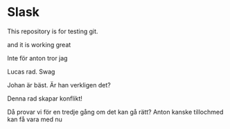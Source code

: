 # Slask
This repository is for testing git.

and it is working great

Inte för anton tror jag

Lucas rad.
Swag

Johan är bäst.
 Är han verkligen det?


 Denna rad skapar konflikt!

Då provar vi för en tredje gång om det kan gå rätt? Anton kanske tillochmed kan få vara med nu
